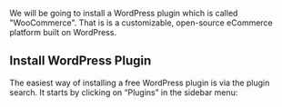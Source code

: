 We will be going to install a WordPress plugin which is called "WooCommerce". That is is a customizable, open-source eCommerce platform built on WordPress.

## Install WordPress Plugin

The easiest way of installing a free WordPress plugin is via the plugin search. It starts by clicking on “Plugins” in the sidebar menu:

